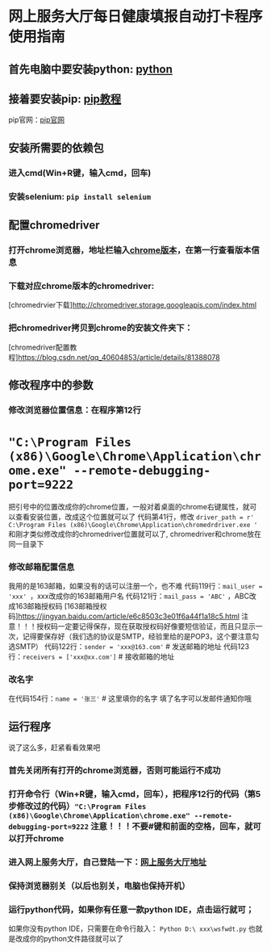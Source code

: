 # 网上服务大厅每日健康填报自动打卡程序使用指南
## 首先电脑中要安装python: [python](https://zhuanlan.zhihu.com/p/45608443)
## 接着要安装pip: [pip教程](https://jingyan.baidu.com/article/7c6fb428d84f9480642c90d1.html)
pip官网：[pip官网](https://pypi.org/project/pip/#files)
## 安装所需要的依赖包
### 进入cmd(Win+R键，输入cmd，回车)
### 安装selenium: `pip install selenium`
## 配置chromedriver
### 打开chrome浏览器，地址栏输入[chrome版本](chrome://version/)，在第一行查看版本信息
### 下载对应chrome版本的chromedriver: 
[chromedrvier下载]http://chromedriver.storage.googleapis.com/index.html
### 把chromedriver拷贝到chrome的安装文件夹下：
[chromedriver配置教程]https://blog.csdn.net/qq_40604853/article/details/81388078
## 修改程序中的参数
### 修改浏览器位置信息：在程序第12行
# `"C:\Program Files (x86)\Google\Chrome\Application\chrome.exe" --remote-debugging-port=9222`
把引号中的位置改成你的chrome位置，一般对着桌面的chrome右键属性，就可以查看安装位置，改成这个位置就可以了
代码第41行，修改
`driver_path = r' C:\Program Files (x86)\Google\Chrome\Application\chromedrdriver.exe ' `和刚才类似修改成你的chromedriver位置就可以了, chromedriver和chrome放在同一目录下
### 修改邮箱配置信息
我用的是163邮箱，如果没有的话可以注册一个，也不难
代码119行：`mail_user = 'xxx' `，xxx改成你的163邮箱用户名
代码121行：`mail_pass = 'ABC'` ，ABC改成163邮箱授权码
[163邮箱授权码]https://jingyan.baidu.com/article/e6c8503c3e01f6a44f1a18c5.html
注意！！！授权码一定要记得保存，现在获取授权码好像要短信验证，而且只显示一次，记得要保存好（我们选的协议是SMTP，经验里给的是POP3，这个要注意勾选SMTP）
代码122行：`sender = 'xxx@163.com'`  # 发送邮箱的地址 
代码123行：`receivers = ['xxx@xx.com']`  # 接收邮箱的地址
### 改名字
在代码154行：`name = '张三'`  # 这里填你的名字
填了名字可以发邮件通知你哦
## 运行程序
说了这么多，赶紧看看效果吧
### 首先关闭所有打开的chrome浏览器，否则可能运行不成功
### 打开命令行（Win+R键，输入cmd，回车），把程序12行的代码（第5步修改过的代码）`"C:\Program Files (x86)\Google\Chrome\Application\chrome.exe" --remote-debugging-port=9222` 注意！！！不要#键和前面的空格，回车，就可以打开chrome
### 进入网上服务大厅，自己登陆一下：[网上服务大厅地址](https://eportal.uestc.edu.cn/new/index.html)
### 保持浏览器别关（以后也别关，电脑也保持开机）
### 运行python代码，如果你有任意一款python IDE，点击运行就可；
如果你没有python IDE，只需要在命令行敲入：
`Python D:\ xxx\wsfwdt.py` 也就是改成你的python文件路径就可以了
